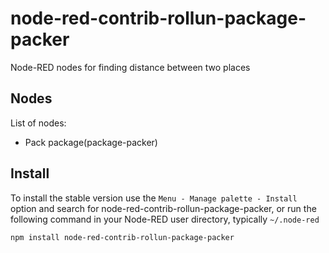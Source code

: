 node-red-contrib-rollun-package-packer
================

Node-RED nodes for finding distance between two places 

## Nodes
List of nodes:
- Pack package(package-packer)

## Install

To install the stable version use the `Menu - Manage palette - Install`
option and search for node-red-contrib-rollun-package-packer, or run the following
command in your Node-RED user directory, typically `~/.node-red`

    npm install node-red-contrib-rollun-package-packer
